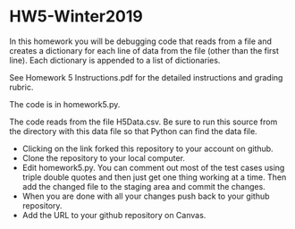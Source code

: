 # HW5-Winter2019
In this homework you will be debugging code that reads from a file and creates a dictionary for each line of data from the file (other than the first line). Each dictionary is appended to a list of dictionaries.  

See Homework 5 Instructions.pdf for the detailed instructions and grading rubric.

The code is in homework5.py.

The code reads from the file H5Data.csv.  Be sure to run this source from the directory with this data file so that Python can find the data file.

- Clicking on the link forked this repository to your account on github.  
- Clone the repository to your local computer.
- Edit homework5.py.  You can comment out most of the test cases using triple double quotes and then just get one thing working at a time.  Then add the changed file to the staging area and commit the changes.  
- When you are done with all your changes push back to your github repository.
- Add the URL to your github repository on Canvas.

